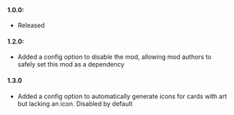 #### 1.0.0:
- Released

#### 1.2.0:
- Added a config option to disable the mod, allowing mod authors to safely set this mod as a dependency

#### 1.3.0
- Added a config option to automatically generate icons for cards with art but lacking an icon. Disabled by default